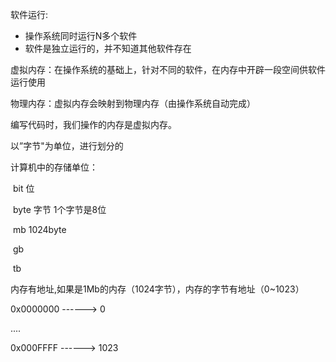 软件运行:

- 操作系统同时运行N多个软件
- 软件是独立运行的，并不知道其他软件存在

虚拟内存：在操作系统的基础上，针对不同的软件，在内存中开辟一段空间供软件运行使用

物理内存：虚拟内存会映射到物理内存（由操作系统自动完成）



编写代码时，我们操作的内存是虚拟内存。

以”字节"为单位，进行划分的

计算机中的存储单位：

​	bit 位 

​	byte 字节 1个字节是8位

​	mb 1024byte

​	gb

​	tb

内存有地址,如果是1Mb的内存（1024字节），内存的字节有地址（0~1023）

0x0000000 ------> 0

....

0x000FFFF ------> 1023 



